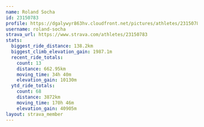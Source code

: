 ```yaml
---
name: Roland Socha
id: 23150783
profile: https://dgalywyr863hv.cloudfront.net/pictures/athletes/23150783/14745672/4/large.jpg
username: roland-socha
strava_url: https://www.strava.com/athletes/23150783
stats:
  biggest_ride_distance: 138.2km
  biggest_climb_elevation_gain: 1987.1m
  recent_ride_totals:
    count: 13
    distance: 662.95km
    moving_time: 34h 40m
    elevation_gain: 10130m
  ytd_ride_totals:
    count: 68
    distance: 3872km
    moving_time: 170h 46m
    elevation_gain: 40905m
layout: strava_member
--- 
```


